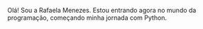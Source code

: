 
Olá! Sou a Rafaela Menezes.
Estou entrando agora no mundo da programação, começando minha jornada com Python.
